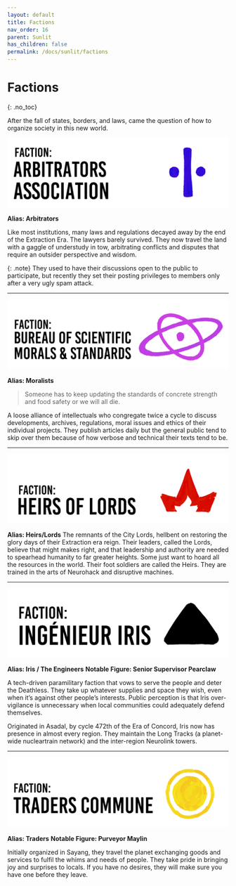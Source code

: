 ```yaml
---
layout: default
title: Factions
nav_order: 16
parent: Sunlit
has_children: false
permalink: /docs/sunlit/factions
---
```


# Factions

{: .no_toc}

After the fall of states, borders, and laws, came the question of how to organize society in this new world.

![A symbol for the Arbitrators' faction: A sideway equal sign in indigo](../../assets/images-sunlit/Faction-Arbitrators.png "Arbitrators Association")

**Alias: Arbitrators**

Like most institutions, many laws and regulations decayed away by the end of the Extraction Era. The lawyers barely survived. They now travel the land with a gaggle of understudy in tow, arbitrating conflicts and disputes that require an outsider perspective and wisdom.

{: .note}
They used to have their discussions open to the public to participate, but recently they set their posting privileges to members only after a very ugly spam attack.

---

![A symbol for the Moralist' faction: An atomic model with purple outline](../../assets/images-sunlit/Faction-Moralist.png "Bureau of Scientific Morals & Standards")

**Alias: Moralists**

> Someone has to keep updating the standards of concrete strength and food safety or we will all die.

A loose alliance of intellectuals who congregate twice a cycle to discuss developments, archives, regulations, moral issues and ethics of their individual projects. They publish articles daily but the general public tend to skip over them because of how verbose and technical their texts tend to be.

---

![A symbol for the Heirs of Lords' faction: A red flame that evokes a shape of a crown](../../assets/images-sunlit/Faction-Heirs.png "Heirs of Lords")

**Alias: Heirs/Lords**
The remnants of the City Lords, hellbent on restoring the glory days of their Extraction era reign. Their leaders, called the Lords, believe that might makes right, and that leadership and authority are needed to spearhead humanity to far greater heights. Some just want to hoard all the resources in the world. Their foot soldiers are called the Heirs. They are trained in the arts of Neurohack and disruptive machines.


---

![A symbol for the IRIS' faction: A black triangle](../../assets/images-sunlit/Faction-Iris.png "IRIS")

**Alias: Iris / The Engineers**
**Notable Figure: Senior Supervisor Pearclaw**

A tech-driven paramilitary faction that vows to serve the people and deter the Deathless. They take up whatever supplies and space they wish, even when it’s against other people’s interests. Public perception is that Iris over-vigilance is unnecessary when local communities could adequately defend themselves.

Originated in Asadal, by cycle 472th of the Era of Concord, Iris now has presence in almost every region. They maintain the Long Tracks (a planet-wide nucleartrain network) and the inter-region Neurolink towers.

---

![A symbol for the Traders Commune's faction: A golden circle with a ring around the shape.](../../assets/images-sunlit/Faction-Traders.png "Traders Commune")

**Alias: Traders**
**Notable Figure: Purveyor Maylin**

Initially organized in Sayang, they travel the planet exchanging goods and services to fulfil the whims and needs of people. They take pride in bringing joy and surprises to locals. If you have no desires, they will make sure you have one before they leave.


